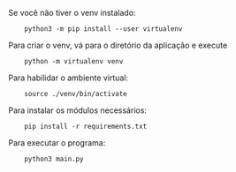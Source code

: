 
Se você não tiver o venv instalado: 
```
    python3 -m pip install --user virtualenv
```

Para criar o venv, vá para o diretório da aplicação e execute

```
    python -m virtualenv venv
```

Para habilidar o ambiente virtual:
```
    source ./venv/bin/activate
```

Para instalar os módulos necessários: 
```
    pip install -r requirements.txt
```

Para executar o programa: 
```
    python3 main.py
```